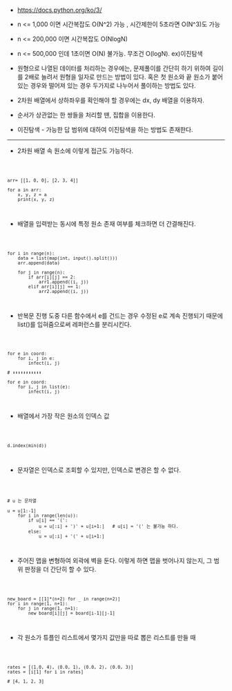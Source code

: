 * https://docs.python.org/ko/3/

* n <= 1,000 이면 시간복잡도 O(N^2) 가능 , 시간제한이 5초라면 O(N^3)도 가능
* n <= 200,000 이면 시간복잡도 O(NlogN)
* n <= 500,000 인데 1초이면 O(N) 불가능. 무조건 O(logN). ex)이진탐색

* 원형으로 나열된 데이터를 처리하는 경우에는, 문제풀이를 간단히 하기 위하여 길이를 2배로 늘려서 원형을 일자로 만드는 방법이 있다. 혹은 첫 원소와 끝 원소가 붙어있는 경우와 떨어져 있는 경우 두가지로 나누어서 풀이하는 방법도 있다.

* 2차원 배열에서 상하좌우를 확인해야 할 경우에는 dx, dy 배열을 이용하자. 

* 순서가 상관없는 한 쌍들을 처리할 땐, 집합을 이용한다.

* 이진탐색  - 가능한 답 범위에 대하여 이진탐색을 하는 방법도 존재한다.

<hr>

* 2차원 배열 속 원소에 이렇게 접근도 가능하다.
<code>

    arr= [[1, 0, 0], [2, 3, 4]]

    for a in arr:
        x, y, z = a
        print(x, y, z)
    
</code>

* 배열을 입력받는 동시에 특정 원소 존재 여부를 체크하면 더 간결해진다.
<code>

    for i in range(n):
        data = list(map(int, input().split()))
        arr.append(data)
    
        for j in range(n):
            if arr[i][j] == 2:
                arr1.append((i, j))    
            elif arr[i][j] == 1:
                arr2.append((i, j))
</code>

* 반복문 진행 도중 다른 함수에서 e를 건드는 경우 수정된 e로 계속 진행되기 때문에 list()를 입혀줌으로써 레퍼런스를 분리시킨다.
<code>
    
    for e in coord:
        for i, j in e:
            infect(i, j)
    
    # ⬇⬇⬇⬇⬇⬇⬇⬇⬇⬇⬇

    for e in coord:
        for i, j in list(e):
            infect(i, j)
</code>

* 배열에서 가장 작은 원소의 인덱스 값
<code>

    d.index(min(d))
</code>

* 문자열은 인덱스로 조회할 수 있지만, 인덱스로 변경은 할 수 없다.
<code>

    # u 는 문자열
    
    u = u[1:-1]
        for i in range(len(u)):
            if u[i] == '(':
                u = u[:i] + ')' + u[i+1:]   # u[i] = '(' 는 불가능 하다.
            else:
                u = u[:i] + '(' + u[i+1:] 

</code>


* 주어진 맵을 변형하여 외곽에 벽을 둔다. 이렇게 하면 맵을 벗어나지 않는지, 그 범위 판정을 더 간단히 할 수 있다.
<code>
    
    new_board = [[1]*(n+2) for _ in range(n+2)]
    for i in range(1, n+1):
        for j in range(1, n+1):
            new_board[i][j] = board[i-1][j-1]

</code>

* 각 원소가 튜플인 리스트에서 몇가지 값만을 따로 뽑은 리스트를 만들 때
<code>

    rates = [(1.0, 4), (0.0, 1), (0.0, 2), (0.0, 3)]
    rates = [i[1] for i in rates]
    
    # [4, 1, 2, 3]
</code>
